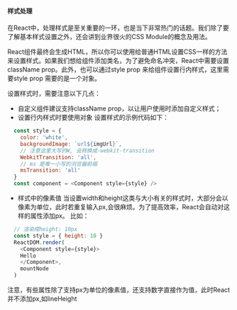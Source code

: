 <!--
 * @Description: 样式处理
-->
#### 样式处理
在React中，处理样式是至关重要的一环，也是当下非常热门的话题。我们除了要了解基本样式设置之外，还会讲到业界很火的CSS Module的概念及用法。

React组件最终会生成HTML，所以你可以使用给普通HTML设置CSS一样的方法来设置样式。如果我们想给组件添加类名，为了避免命名冲突，React中需要设置className prop。此外，也可以通过style prop 来给组件设置行内样式，这里需要style prop 需要的是一个对象。

设置样式时，需要注意以下几点：
- 自定义组件建议支持className prop，以让用户使用时添加自定义样式；
- 设置行内样式时要使用对象
设置样式的示例代码如下：
```javascript
  const style = {
    color: 'white',
    backgroundImage: `url${imgUrl}`,
    // 注意这里大写的W, 会转换成-webkit-transition
    WebkitTransition: 'all',
    // ms 是唯一小写的浏览器前缀
    msTransition: 'all'
  }
  const component = <Component style={style} />
```
- 样式中的像素值
当设置width和height这类与大小有关的样式时，大部分会以像素为单位，此时若重复输入px,会很麻烦。为了提高效率，React会自动对这样的属性添加px。 比如：
```javascript
  // 渲染成height: 10px
  const style = { height: 10 }
  ReactDOM.render(
    <Component style={style}>
    Hello
    </Component>,
    mountNode
  )
```
注意，有些属性除了支持px为单位的像素值，还支持数字直接作为值，此时React并不添加px,如lineHeight